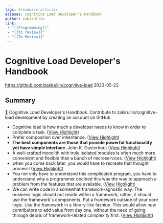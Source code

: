 ```yaml
---
tags: #readwise-articles
aliases: Cognitive Load Developer's Handbook
author: zakirullin
link:
 - "[[Programming]]"
 - "[[to review]]"
 - "[[To Review]]"
---
```

# Cognitive Load Developer's Handbook

https://github.com/zakirullin/cognitive-load
2023-05-22
## Summary
🧠 Cognitive Load Developer's Handbook. Contribute to zakirullin/cognitive-load development by creating an account on GitHub.

- Cognitive load is how much a developer needs to know in order to complete a task. ([View Highlight](https://read.readwise.io/read/01h1aw29w0tasjqfc686myt2mv))
- Prefer composition over inheritance. ([View Highlight](https://read.readwise.io/read/01h1aw98s02x4tq130s0tmkank))
- **The best components are those that provide powerful functionality yet have simple interface.** 
  John K. Ousterhout ([View Highlight](https://read.readwise.io/read/01h1awgtemkem45ydt274gh395))
- A well-crafted monolith with truly isolated modules is often much more convenient and flexible than a bunch of microservices. ([View Highlight](https://read.readwise.io/read/01h1c4p74vpqt8c2nm0k0589qm))
- when you come back later, you would have to recreate that thought process! ([View Highlight](https://read.readwise.io/read/01h1c5v08dmy8zwxw8y7e3x3za))
- You not only have to understand this complicated program, you have to understand why a programmer decided this was the way to approach a problem from the features that are available. ([View Highlight](https://read.readwise.io/read/01h1c5vmt9zrnqbzg5w6rdjph6))
- We can write code in a somewhat framework-agnostic way. The business logic should not reside within a framework; rather, it should use the framework's components. Put a framework outside of your core logic. Use the framework in a library-like fashion. This would allow new contributors to add value from day one, without the need of going through debris of framework-related complexity first. ([View Highlight](https://read.readwise.io/read/01h1c7scyf53exvh8ncrt3a53f))
